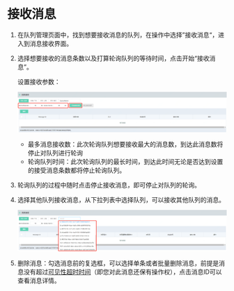 # 接收消息

1. 在队列管理页面中，找到想要接收消息的队列，在操作中选择”接收消息“，进入到消息接收界面。

2. 选择想要接收的消息条数以及打算轮询队列的等待时间，点击开始“接收消息”。

   设置接收参数：

   ![接收参数](../../../../../image/Internet-Middleware/Queue-Service/操作指南-11.png)

   - 最多消息接收数：此次轮询队列想要接收最大的消息数，到达此消息数将停止对队列进行轮询
   - 轮询队列时间：此次轮询队列的最长时间，到达此时间无论是否达到设置的接受消息条数都将停止轮询队列。

3. 轮询队列的过程中随时点击停止接收消息，即可停止对队列的轮询。

4. 选择其他队列接收消息，从下拉列表中选择队列，可以接收其他队列的消息。

   ![选择队列](../../../../../image/Internet-Middleware/Queue-Service/操作指南-12.png)

5. 删除消息：勾选消息前的复选框，可以选择单条或者批量删除消息，前提是消息没有超过[可见性超时时间](../Introduction/Core-Concepts.md)（即您对此消息还保有操作权），点击消息ID可以查看消息详情。
